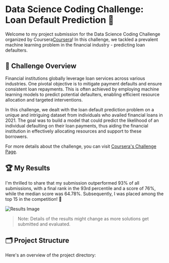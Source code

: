 # Data Science Coding Challenge: Loan Default Prediction 🚀

Welcome to my project submission for the Data Science Coding Challenge organized by Coursera[Coursera](https://www.coursera.org/)! In this challenge, we tackled a prevalent machine learning problem in the financial industry - predicting loan defaulters.

## 🎯 Challenge Overview

Financial institutions globally leverage loan services across various industries. One pivotal objective is to mitigate payment defaults and ensure consistent loan repayments. This is often achieved by employing machine learning models to predict potential defaulters, enabling efficient resource allocation and targeted interventions.

In this challenge, we dealt with the loan default prediction problem on a unique and intriguing dataset from individuals who availed financial loans in 2021. The goal was to build a model that could predict the likelihood of an individual defaulting on their loan payments, thus aiding the financial institution in effectively allocating resources and support to these borrowers.

For more details about the challenge, you can visit [Coursera's Challenge Page](https://www.coursera.org/challenges/data-science-coding-challenge).

## 🏆 My Results

I'm thrilled to share that my submission outperformed 93% of all submissions, with a final rank in the 93rd percentile and a score of 76%, while the median score was 64.78%. Subsequently, I was placed among the top 15 in the competition! 🎉

![Results Image](link_to_an_image_of_your_results_if_you_have_one)

> Note: Details of the results might change as more solutions get submitted and evaluated.

## 🗂️ Project Structure

Here's an overview of the project directory:

